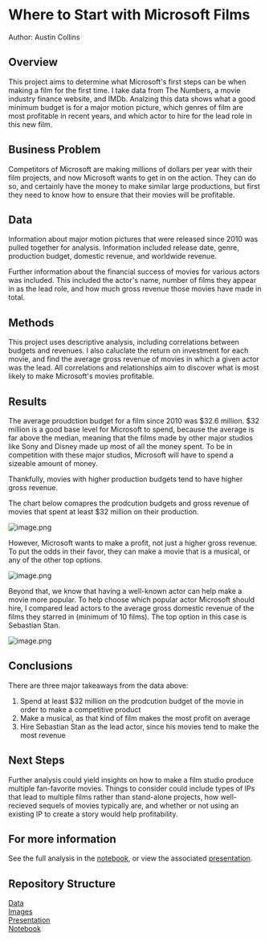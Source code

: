 # Where to Start with Microsoft Films

Author: Austin Collins

## Overview

This project aims to determine what Microsoft's first steps can be when making a film for the first time. I take data from The Numbers, a movie industry finance website, and IMDb. Analzing this data shows what a good minimum budget is for a major motion picture, which genres of film are most profitable in recent years, and which actor to hire for the lead role in this new film.

## Business Problem

Competitors of Microsoft are making millions of dollars per year with their film projects, and now Microsoft wants to get in on the action. They can do so, and certainly have the money to make similar large productions, but first they need to know how to ensure that their movies will be profitable.

## Data

Information about major motion pictures that were released since 2010 was pulled together for analysis. Information included release date, genre, production budget, domestic revenue, and worldwide revenue.

Further information about the financial success of movies for various actors was included. This included the actor's name, number of films they appear in as the lead role, and how much gross revenue those movies have made in total.

## Methods

This project uses descriptive analysis, including correlations between budgets and revenues. I also caluclate the return on investment for each movie, and find the average gross revenue of movies in which a given actor was the lead. All correlations and relationships aim to discover what is most likely to make Microsoft's movies profitable. 

## Results

The average proudction budget for a film since 2010 was $32.6 million. $32 million is a good base level for Microsoft to spend, because the average is far above the median, meaning that the films made by other major studios like Sony and  Disney made up most of all the money spent. To be in competition with these major studios, Microsoft will have to spend a sizeable amount of money.

Thankfully, movies with higher production budgets tend to have higher gross revenue. 

The chart below comapres the prodcution budgets and gross revenue of movies that spent at least $32 million on their production.

![image.png](attachment:image.png)

However, Microsoft wants to make a profit, not just a higher gross revenue. To put the odds in their favor, they can make a movie that is a musical, or any of the other top options.

![image.png](attachment:image.png)

Beyond that, we know that having a well-known actor can help make a movie more popular. To help choose which popular actor Microsoft should hire, I compared lead actors to the average gross domestic revenue of the films they starred in (minimum of 10 films). The top option in this case is Sebastian Stan.

![image.png](attachment:image.png)

## Conclusions

There are three major takeaways from the data above:

1. Spend at least $32 million on the prodcution budget of the movie in order to make a competitive product
2. Make a musical, as that kind of film makes the most profit on average
3. Hire Sebastian Stan as the lead actor, since his movies tend to make the most revenue

## Next Steps

Further analysis could yield insights on how to make a film studio produce multiple fan-favorite movies. Things to consider could include types of IPs that lead to multiple films rather than stand-alone projects, how well-recieved sequels of movies typically are, and whether or not using an existing IP to create a story would help profitability.

## For more information

See the full analysis in the [notebook](https://github.com/acollins28/microsoft_films/blob/main/Microsoft_Project/movie_analysis.ipynb), or view the associated [presentation](https://github.com/acollins28/microsoft_films/blob/main/Microsoft_Project/Presentation.pdf).

## Repository Structure
[Data](https://github.com/acollins28/microsoft_films/tree/main/Microsoft_Project/Data) <br />
[Images](https://github.com/acollins28/microsoft_films/tree/main/Microsoft_Project/Images) <br />
[Presentation](https://github.com/acollins28/microsoft_films/blob/main/Microsoft_Project/Presentation.pdf) <br />
[Notebook](https://github.com/acollins28/microsoft_films/blob/main/Microsoft_Project/movie_analysis.ipynb)


